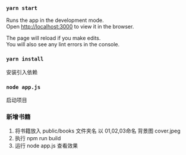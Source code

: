 

### `yarn start`

Runs the app in the development mode.<br />
Open [http://localhost:3000](http://localhost:3000) to view it in the browser.

The page will reload if you make edits.<br />
You will also see any lint errors in the console.

### `yarn install`

安装引入依赖

### `node app.js`

启动项目


### 新增书籍

1. 将书籍放入 public/books 文件夹名 以 01,02,03命名   背景图 cover.jpeg
2. 执行 npm run build 
3. 运行 node app.js 查看效果
